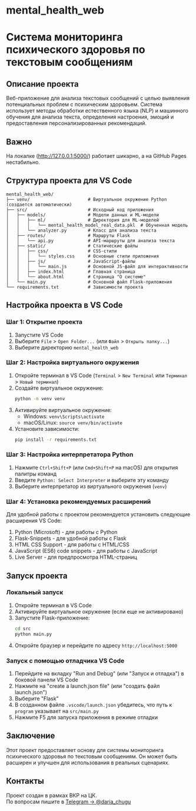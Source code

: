 # mental_health_web
# Система мониторинга психического здоровья по текстовым сообщениям

## Описание проекта

Веб-приложение для анализа текстовых сообщений с целью выявления потенциальных проблем с психическим здоровьем. Система использует методы обработки естественного языка (NLP) и машинного обучения для анализа текста, определения настроения, эмоций и предоставления персонализированных рекомендаций.

## Важно

На локалке (http://127.0.0.1:5000/) работает шикарно, а на GitHub Pages нестабильно.

## Структура проекта для VS Code

```
mental_health_web/
├── venv/                      # Виртуальное окружение Python (создается автоматически)
├── src/                       # Исходный код приложения
│   ├── models/                # Модели данных и ML-модели
│   │   ├── ml/                # Директория для ML-моделей
│   │   │   └── mental_health_model_real_data.pkl  # Обученная модель
│   │   └── analyzer.py        # Класс для анализа текста
│   ├── routes/                # Маршруты Flask
│   │   └── api.py             # API-маршруты для анализа текста
│   ├── static/                # Статические файлы
│   │   ├── css/               # CSS-стили
│   │   │   └── styles.css     # Основные стили приложения
│   │   ├── js/                # JavaScript-файлы
│   │   │   └── main.js        # Основной JS-файл для интерактивности
│   │   ├── index.html         # Главная страница
│   │   └── about.html         # Страница "О системе"
│   └── main.py                # Основной файл Flask-приложения
└── requirements.txt           # Зависимости проекта
```

## Настройка проекта в VS Code

### Шаг 1: Открытие проекта

1. Запустите VS Code
2. Выберите `File` > `Open Folder...` (или `Файл` > `Открыть папку...`)
3. Выберите директорию `mental_health_web`

### Шаг 2: Настройка виртуального окружения

1. Откройте терминал в VS Code (`Terminal` > `New Terminal` или `Терминал` > `Новый терминал`)
2. Создайте виртуальное окружение:
   ```bash
   python -m venv venv
   ```
3. Активируйте виртуальное окружение:
   - Windows: `venv\Scripts\activate`
   - macOS/Linux: `source venv/bin/activate`
4. Установите зависимости:
   ```bash
   pip install -r requirements.txt
   ```

### Шаг 3: Настройка интерпретатора Python

1. Нажмите `Ctrl+Shift+P` (или `Cmd+Shift+P` на macOS) для открытия палитры команд
2. Введите `Python: Select Interpreter` и выберите эту команду
3. Выберите интерпретатор из виртуального окружения (`venv`)

### Шаг 4: Установка рекомендуемых расширений

Для удобной работы с проектом рекомендуется установить следующие расширения VS Code:

1. Python (Microsoft) - для работы с Python
2. Flask-Snippets - для удобной работы с Flask
3. HTML CSS Support - для работы с HTML/CSS
4. JavaScript (ES6) code snippets - для работы с JavaScript
5. Live Server - для предпросмотра HTML-страниц

## Запуск проекта

### Локальный запуск

1. Откройте терминал в VS Code
2. Активируйте виртуальное окружение (если еще не активировано)
3. Запустите Flask-приложение:
   ```bash
   cd src
   python main.py
   ```
4. Откройте браузер и перейдите по адресу `http://localhost:5000`

### Запуск с помощью отладчика VS Code

1. Перейдите на вкладку "Run and Debug" (или "Запуск и отладка") в боковой панели VS Code
2. Нажмите на "create a launch.json file" (или "создать файл launch.json")
3. Выберите "Flask"
4. В созданном файле `.vscode/launch.json` убедитесь, что путь к `program` указывает на `src/main.py`
5. Нажмите F5 для запуска приложения в режиме отладки

## Заключение

Этот проект предоставляет основу для системы мониторинга психического здоровья по текстовым сообщениям. Он может быть расширен и улучшен для использования в реальных сценариях.

## Контакты

Проект создан в рамках ВКР на ЦК.  
По вопросам пишите в [Telegram → @daria_chugu](https://t.me/daria_chugu)

